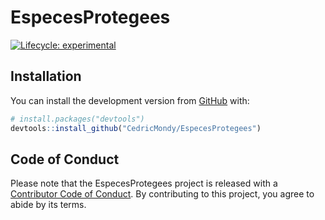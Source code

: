 
<!-- README.md is generated from README.Rmd. Please edit that file -->

# EspecesProtegees

<!-- badges: start -->

[![Lifecycle:
experimental](https://img.shields.io/badge/lifecycle-experimental-orange.svg)](https://www.tidyverse.org/lifecycle/#experimental)
<!-- badges: end -->

## Installation

You can install the development version from
[GitHub](https://github.com/) with:

``` r
# install.packages("devtools")
devtools::install_github("CedricMondy/EspecesProtegees")
```

## Code of Conduct

Please note that the EspecesProtegees project is released with a
[Contributor Code of
Conduct](https://contributor-covenant.org/version/2/0/CODE_OF_CONDUCT.html).
By contributing to this project, you agree to abide by its terms.
